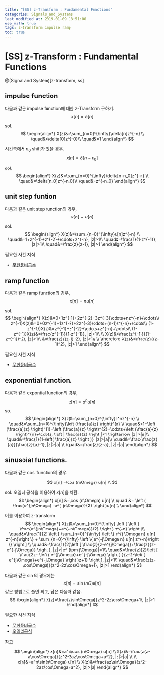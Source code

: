 ```yaml
---
title: "[SS] z-Transform : Fundamental Functions"
categories: Signals_and_Systems
last_modified_at: 2019-01-09 18:51:00
use_math: true
tags: z-transform impulse ramp
toc: true
---
```


# [SS] z-Transform : Fundamental Functions
@(Signal and System)[z-transform, ss]

## impulse function

다음과 같은 impulse function에 대한 z-Transform 구하기.
$$
x[n]=\delta[n]
$$

sol.
$$
\begin{align*}
X(z)&=\sum_{n=0}^{\infty}\delta[n]z^{-n} \\
\quad&=\delta[0]z^{-0}\\
\quad&=1
\end{align*}
$$

시간축에서 $n_0$ shift가 있을 경우.
$$
x[n]=\delta[n-n_0]
$$

sol.
$$
\begin{align*}
X(z)&=\sum_{n=0}^{\infty}\delta[n-n_0]z^{-n} \\
\quad&=\delta[n_0]z^{-n_0}\\
\quad&=z^{-n_0}
\end{align*}
$$

## unit step funtion

다음과 같은 unit step function의 경우,
$$
x[n]=u[n] 
$$

sol.
$$
\begin{align*}
X(z)&=\sum_{n=0}^{\infty}u[n]z^{-n} \\
\quad&=1+z^{-1}+z^{-2}+\cdots+z^{-n}, |z|>1\\
\quad&=\frac{1}{1-z^{-1}}, |z|>1\\
\quad&=\frac{z}{z-1}, |z|>1
\end{align*}
$$

필요한 사전 지식
* [무한등비급수](http://j1w2k3.tistory.com/685)

## ramp function

다음과 같은 ramp function의 경우,
$$
x[n]=nu[n]
$$  

sol.
$$
\begin{align*}
X(z)&=0+1z^{-1}+2z^{-2}+3z^{-3}\cdots+nz^{-n}+\cdots\\
z^{-1}X(z)&=0+0z^{-1}+1z^{-2}+2z^{-3}\cdots+(n-1)z^{-n}+\cdots\\
(1-z^{-1})X(z)&=z^{-1}+z^{-2}+\cdots+z^{-n}+\cdots\\
(1-z^{-1})X(z)&=\frac{z^{-1}}{1-z^{-1}}, |z|>1\\
\\
X(z)&=\frac{z^{-1}}{(1-z^{-1})^2}, |z|>1\\
&=\frac{z}{(z-1)^2}, |z|>1\\
\\
\therefore X(z)&=\frac{z}{(z-1)^2}, |z|>1
\end{align*}
$$

필요한 사전 지식
* [무한등비급수](http://j1w2k3.tistory.com/685)

## exponential function.

다음과 같은 expontial function의 경우,
$$
x[n]=a^n u[n] 
$$

so.
$$
\begin{align*}
X(z)&=\sum_{n=0}^{\infty}a^nz^{-n} \\
\quad&=\sum_{n=0}^{\infty}\left (\frac{a}{z} \right)^{n} \\
\quad&=1+\left (\frac{a}{z} \right)^{1}+\left (\frac{a}{z} \right)^{2}+\cdots+\left (\frac{a}{z} \right)^{n}+\cdots, \left | \frac{a}{z} \right |<1 \rightarrow |z| >|a|\\
\quad&=\frac{1}{1-\left( \frac{a}{z} \right )}, |z|>|a|\\
\quad&=\frac{\frac{z}{a}}{\frac{z}{a}-1}, |z|>|a| \\
\quad&=\frac{z}{z-a}, |z|>|a|
\end{align*}
$$

## sinusoial functions.

다음과 같은 $\cos$ function의 경우.

$$
x[n] =\cos (n\Omega) u[n] \\
$$

sol.
오일러 공식을 이용하여 $x[n]$을 치환.
$$
\begin{align*}
x[n] &=\cos (n\Omega) u[n] \\
\quad &= \left ( \frac{e^{jn\Omega}+e^{-jn\Omega}}{2} \right )u[n] \\
\end{align*}
$$

이를 이용하여 z-transform
$$
\begin{align*}
X(z)&=\sum_{n=0}^{\infty} \left [ \left ( \frac{e^{jn\Omega}+e^{-jn\Omega}}{2} \right ) z^{-n} \right ]\\
\quad&=\frac{1}{2} \left [ \sum_{n=0}^{\infty} \left \{ e^{j \Omega n} u[n] z^{-n}\right \}  + \sum_{n=0}^{\infty} \left \{ e^{-j\Omega n} u[n] z^{-n}\right \} \right ] \\
\quad&=\frac{1}{2}\left [ \frac{z}{z-e^{j\Omega}}+\frac{z}{z-e^{-j\Omega}} \right ], |z|>|e^ {\pm j\Omega}|=1\\
\quad&=\frac{z}{2}\left [ \frac{2z- \left ( e^{j\Omega}+e^{-j\Omega} \right ) }{z^2-\left ( e^{j\Omega}+e^{-j\Omega} \right )z+1} \right ], |z|>1\\
\quad&=\frac{z(z-\cos\Omega)}{z^2-2z\cos\Omega+1}, |z|>1
\end{align*}
$$

다음과 같은 $\sin$의 경우에는
$$
x[n]=\sin (n\Omega) u[n]
$$
같은 방법으로 풀면 되고, 답은 다음과 같음.
$$
\begin{align*}
X(z)=\frac{z\sin\Omega}{z^2-2z\cos\Omega+1}, |z|>1
\end{align*}
$$

필요한 사전 지식
* [무한등비급수](http://j1w2k3.tistory.com/685)
* [오일러공식](http://www.ktword.co.kr/word/abbr_view.php?m_temp1=3767)

참고

$$
\begin{align*}
x[n]&=a^n\cos (n\Omega) u[n] \\
X(z)&=\frac{z(z-a\cos\Omega)}{z^2-2az\cos\Omega+a^2}, |z|>|a| \\
\\
x[n]&=a^n\sin(n\Omega) u[n] \\
X(z)&=\frac{az\sin\Omega}{z^2-2az\cos\Omega+a^2}, |z|>|a|
\end{align*}
$$

